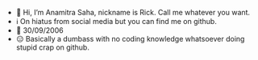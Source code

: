 - 👋 Hi, I’m Anamitra Saha, nickname is Rick. Call me whatever you want.
- ℹ️ On hiatus from social media but you can find me on github.
- 🎂 30/09/2006
- 😑 Basically a dumbass with no coding knowledge whatsoever doing stupid crap on github.

<!---
rickdtc/rickdtc is a ✨ special ✨ repository because its `README.md` (this file) appears on your GitHub profile.
You can click the Preview link to take a look at your changes.
--->
